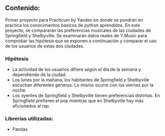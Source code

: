 ## Contenido:

Primer proyecto para Practicum by Yandex en donde se pondrán en practica los conocimientos basicos de python aprendidos. En este proyecto, se compararán
las preferencias musicales de las ciudades de Springfield y Shelbyville. Se examinarán datos reales de Y.Music para comprobar las hipótesis que se exponen 
a continuación y comparar el uso de los usuarios de estas dos ciudades.
### Hipótesis
- La actividad de los usuarios difiere según el día de la semana y dependiendo de la ciudad.
- Los lunes por la mañana, los habitantes de Springfield y Shelbyville escuchan diferentes géneros. Lo mismo ocurre con los viernes por la noche.
- Los oyentes de Springfield y Shelbyville tienen preferencias distintas. En Springfield prefieren el pop mientras que en Shelbyville hay más aficionados al rap.

### Librerías utilizadas:
- Pandas
